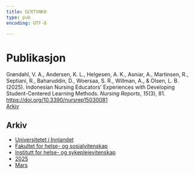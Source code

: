 ```yaml
---
title: GCRTVNK8
type: pub
encoding: UTF-8

---
```

<h1>Publikasjon</h1>
<article id="csl-bib-container-GCRTVNK8" class="csl-bib-container">
  <div class="csl-bib-body"> <div class="csl-entry">Grøndahl, V. A., Andersen, K. L., Helgesen, A. K., Asniar, A., Martinsen, R., Septiani, R., Baharuddin, D., Woersaa, S. R., Willman, A., &#38; Olsen, L. B. (2025). Indonesian Nursing Educators’ Experiences with Developing Student-Centered Learning Methods. <i>Nursing Reports</i>, <i>15</i>(3), 81. <a href="https://doi.org/10.3390/nursrep15030081">https://doi.org/10.3390/nursrep15030081</a></div> </div>
  <div class="csl-bib-buttons">
    <a href="#taxonomy-article-GCRTVNK8" alt="archive" class="csl-bib-button">Arkiv</a>
  </div>
  <div id="csl-bib-meta-container-GCRTVNK8"></div>
</article>
<div id="csl-bib-meta-GCRTVNK8" class="csl-bib-meta">
  <article id="taxonomy-article-GCRTVNK8" class="taxonomy-article">
    <h1>Arkiv</h1>
    <ul>
      <li><a href="{{< params subfolder >}}nn/archive/?key=3DCRN523">Universitetet i Innlandet</a></li>
      <li><a href="{{< params subfolder >}}nn/archive/?key=IDKFS3MX">Fakultet for helse- og sosialvitenskap</a></li>
      <li><a href="{{< params subfolder >}}nn/archive/?key=GTV4ECMZ">Institutt for helse- og sykepleievitenskap</a></li>
      <li><a href="{{< params subfolder >}}nn/archive/?key=EHIJJCSL">2025</a></li>
      <li><a href="{{< params subfolder >}}nn/archive/?key=QP5YXZP8">Mars</a></li>
    </ul>
  </article>
</div>

